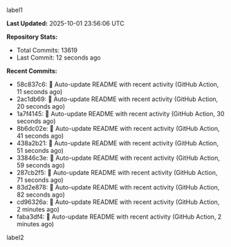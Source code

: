 
label1 
<!-- ACTIVITY_START -->
**Last Updated:** 2025-10-01 23:56:06 UTC

**Repository Stats:**
- Total Commits: 13619
- Last Commit: 12 seconds ago

**Recent Commits:**
- 58c837c6: 🤖 Auto-update README with recent activity (GitHub Action, 11 seconds ago)
- 2ac1db69: 🤖 Auto-update README with recent activity (GitHub Action, 20 seconds ago)
- 1a7f4145: 🤖 Auto-update README with recent activity (GitHub Action, 30 seconds ago)
- 8b6dc02e: 🤖 Auto-update README with recent activity (GitHub Action, 41 seconds ago)
- 438a2b21: 🤖 Auto-update README with recent activity (GitHub Action, 51 seconds ago)
- 33846c3e: 🤖 Auto-update README with recent activity (GitHub Action, 59 seconds ago)
- 287cb2f5: 🤖 Auto-update README with recent activity (GitHub Action, 71 seconds ago)
- 83d2e878: 🤖 Auto-update README with recent activity (GitHub Action, 82 seconds ago)
- cd96326a: 🤖 Auto-update README with recent activity (GitHub Action, 2 minutes ago)
- faba3df4: 🤖 Auto-update README with recent activity (GitHub Action, 2 minutes ago)
<!-- ACTIVITY_END -->

label2
